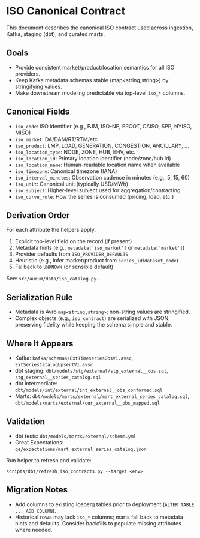 # ISO Canonical Contract

This document describes the canonical ISO contract used across ingestion, Kafka,
staging (dbt), and curated marts.

## Goals

- Provide consistent market/product/location semantics for all ISO providers.
- Keep Kafka metadata schemas stable (map<string,string>) by stringifying values.
- Make downstream modeling predictable via top-level `iso_*` columns.

## Canonical Fields

- `iso_code`: ISO identifier (e.g., PJM, ISO-NE, ERCOT, CAISO, SPP, NYISO, MISO)
- `iso_market`: DA/DAM/RT/RTM/etc.
- `iso_product`: LMP, LOAD, GENERATION, CONGESTION, ANCILLARY, ...
- `iso_location_type`: NODE, ZONE, HUB, EHV, etc.
- `iso_location_id`: Primary location identifier (node/zone/hub id)
- `iso_location_name`: Human-readable location name when available
- `iso_timezone`: Canonical timezone (IANA)
- `iso_interval_minutes`: Observation cadence in minutes (e.g., 5, 15, 60)
- `iso_unit`: Canonical unit (typically USD/MWh)
- `iso_subject`: Higher-level subject used for aggregation/contracting
- `iso_curve_role`: How the series is consumed (pricing, load, etc.)

## Derivation Order

For each attribute the helpers apply:

1. Explicit top-level field on the record (if present)
2. Metadata hints (e.g., `metadata['iso_market']` or `metadata['market']`)
3. Provider defaults from `ISO_PROVIDER_DEFAULTS`
4. Heuristic (e.g., infer market/product from `series_id`/`dataset_code`)
5. Fallback to `UNKNOWN` (or sensible default)

See: `src/aurum/data/iso_catalog.py`.

## Serialization Rule

- Metadata is Avro `map<string,string>`; non-string values are stringified.
- Complex objects (e.g., `iso_contract`) are serialized with JSON, preserving
  fidelity while keeping the schema simple and stable.

## Where It Appears

- Kafka: `kafka/schemas/ExtTimeseriesObsV1.avsc`, `ExtSeriesCatalogUpsertV1.avsc`
- dbt staging: `dbt/models/stg/external/stg_external__obs.sql`, `stg_external__series_catalog.sql`
- dbt intermediate: `dbt/models/int/external/int_external__obs_conformed.sql`
- Marts: `dbt/models/marts/external/mart_external_series_catalog.sql`,
  `dbt/models/marts/external/cur_external__obs_mapped.sql`

## Validation

- dbt tests: `dbt/models/marts/external/schema.yml`
- Great Expectations: `ge/expectations/mart_external_series_catalog.json`

Run helper to refresh and validate:

```
scripts/dbt/refresh_iso_contracts.py --target <env>
```

## Migration Notes

- Add columns to existing Iceberg tables prior to deployment (`ALTER TABLE ... ADD COLUMN`).
- Historical rows may lack `iso_*` columns; marts fall back to metadata hints
  and defaults. Consider backfills to populate missing attributes where needed.

